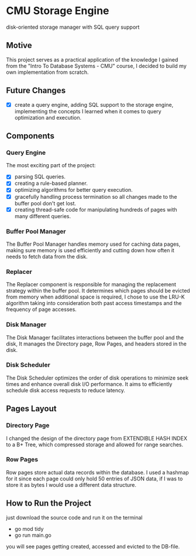 # CMU Storage Engine
disk-oriented storage manager with SQL query support

## Motive
This project serves as a practical application of the knowledge I gained from the "Intro To Database Systems - CMU" course, I decided to build my own implementation from scratch.

## Future Changes
- [x] create a query engine, adding SQL support to the storage engine, implementing the concepts I learned when it comes to query optimization and execution.

## Components

### Query Engine
The most exciting part of the project:
- [x] parsing SQL queries.
- [x] creating a rule-based planner.
- [x] optimizing algorithms for better query execution.
- [x] gracefully handling process termination so all changes made to the buffer pool don't get lost.
- [x] creating thread-safe code for manipulating hundreds of pages with many different queries.

### Buffer Pool Manager

The Buffer Pool Manager handles memory used for caching data pages, making sure memory is used efficiently and cutting down how often it needs to fetch data from the disk.

### Replacer

The Replacer component is responsible for managing the replacement strategy within the buffer pool. It determines which pages should be evicted from memory when additional space is required, I chose to use the LRU-K algorithm taking into consideration both past access timestamps and the frequency of page accesses.

### Disk Manager

The Disk Manager facilitates interactions between the buffer pool and the disk, It manages the Directory page, Row Pages, and headers stored in the disk.

### Disk Scheduler

The Disk Scheduler optimizes the order of disk operations to minimize seek times and enhance overall disk I/O performance. It aims to efficiently schedule disk access requests to reduce latency.

## Pages Layout

### Directory Page

I changed the design of the directory page from EXTENDIBLE HASH INDEX to a B+ Tree, which compressed storage and allowed for range searches.

### Row Pages

Row pages store actual data records within the database. I used a hashmap for it since each page could only hold 50 entries of JSON data, if I was to store it as bytes I would use a different data structure.

## How to Run the Project
just download the source code and run it on the terminal
- go mod tidy
- go run main.go

you will see pages getting created, accessed and evicted to the DB-file.
